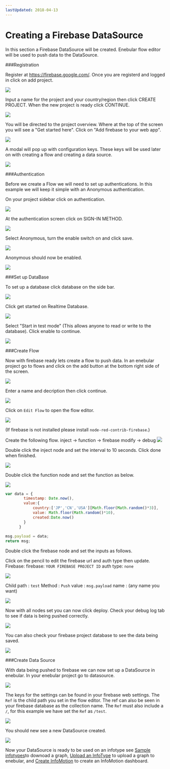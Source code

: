 ```yaml
---
lastUpdated: 2018-04-13
---
```


# Creating a Firebase DataSource 

In this section a Firebase DataSource will be created. 
Enebular flow editor will be used to push data to the DataSource. 

###Registration  

Register at https://firebase.google.com/.
Once you are registerd and logged in click on add project. 

![](/_asset/images/InfoMotion/datasources/firebase/firebase-wellcome.png) 


Input a name for the project and your country/region then click CREATE PROJECT. 
When the new project is ready click CONTINUE. 

![](/_asset/images/InfoMotion/datasources/firebase/add-a-project.png) 


You will be directed to the project overview. Where at the top of the screen you will see
a "Get started here". Click on "Add firebase to your web app". 

![](/_asset/images/InfoMotion/datasources/firebase/get-started.png) 


A modal will pop up with configuration keys. These keys will be used later on with creating a flow and creating a data source. 

![](/_asset/images/InfoMotion/datasources/firebase/firebase-keys.png) 


###Authentication

Before we create a Flow we will need to set up authentications. 
In this example we will keep it simple with an Anonymous authentication. 

On your project sidebar click on authentication. 

![](/_asset/images/InfoMotion/datasources/firebase/authentication-sidebar.png) 


At the authentication screen click on SIGN-IN METHOD.

![](/_asset/images/InfoMotion/datasources/firebase/authentication.png) 


Select Anonymous, turn the enable switch on and click save. 

![](/_asset/images/InfoMotion/datasources/firebase/anonymous-enable.png) 


Anonymous should now be enabled.

![](/_asset/images/InfoMotion/datasources/firebase/anonymous-status-enabled.png) 

###Set up DataBase 

To set up a database click database on the side bar. 

![](/_asset/images/InfoMotion/datasources/firebase/database-sidebar.png) 


Click get started on Realtime Database. 

![](/_asset/images/InfoMotion/datasources/firebase/database.png) 


Select "Start in test mode" (This allows anyone to read or write to the database). Click enable to continue. 

![](/_asset/images/InfoMotion/datasources/firebase/database-security.png) 


###Create Flow 

Now with firebase ready lets create a flow to push data. 
In an enebular project go to flows and click on the add button at the bottom right side of the screen. 

![](/_asset/images/InfoMotion/datasources/firebase/flow-list.png) 


Enter a name and decription then click continue. 

![](/_asset/images/InfoMotion/datasources/firebase/create-flow.png) 


Click on `Edit Flow` to open the flow editor. 

![](/_asset/images/InfoMotion/datasources/firebase/edit-flow.png) 


(If firebase is not installed please install `node-red-contrib-firebase`.)

Create the following flow. 
inject -> function -> firebase modify -> debug 
![](/_asset/images/InfoMotion/datasources/firebase/flow.png) 


Double click the inject node and set the interval to 10 seconds. 
Click done when finished. 

![](/_asset/images/InfoMotion/datasources/firebase/inject-node.png) 


Double click the function node and set the function as below. 

![](/_asset/images/InfoMotion/datasources/firebase/function-node.png) 


```javascript
var data = {
        timestamp: Date.now(),
        value:{
            country:['JP','CN','USA'][Math.floor(Math.random()*3)],
            value: Math.floor(Math.random()*10),
            created:Date.now()
        }
      }
      
msg.payload = data;
return msg;
```

Double click the firebase node and set the inputs as follows. 

Click on the pencil to edit the firebase url and auth type then update. 
Firebase:
	firebase: `YOUR FIREBASE PROJECT ID`
	auth type: `none` 

![](/_asset/images/InfoMotion/datasources/firebase/firebase-config-node.png) 


Child path : `test`
Method : `Push`
value : `msg.payload`
name : (any name you want)

![](/_asset/images/InfoMotion/datasources/firebase/firebase-node.png) 


Now with all nodes set you can now click deploy. 
Check your debug log tab to see if data is being pushed correctly. 

![](/_asset/images/InfoMotion/datasources/firebase/debug-log.png) 


You can also check your firebase project database to see the data being saved.

![](/_asset/images/InfoMotion/datasources/firebase/firebase-project-database.png) 


###Create Data Source 

With data being pushed to firebase we can now set up a DataSource in enebular. 
In your enebular project go to datasource. 

![](/_asset/images/InfoMotion/datasources/firebase/firebase-project-database.png)


The keys for the settings can be found in your firebase web settings. The `Ref` is the child path you set in the flow editor. 
The ref can also be seen in your firebase database as the collection name. The `Ref` must also include a `/`, for this example we have set the `Ref` as `/test`.

![](/_asset/images/InfoMotion/datasources/firebase/datasource-settings.png)


You should new see a new DataSource created.

![](/_asset/images/InfoMotion/datasources/firebase/new-datasource.png)


Now your DataSource is ready to be used on an infotype see 
[Sample infotypes](./SampleInfoTypes.md)to downoad a graph, 
[Upload an InfoType](./UploadInfoType.md) to upload a graph to enebular, 
and [Create InfoMotion](./CreateInfoMotion.md) to create an InfoMotion dashboard. 